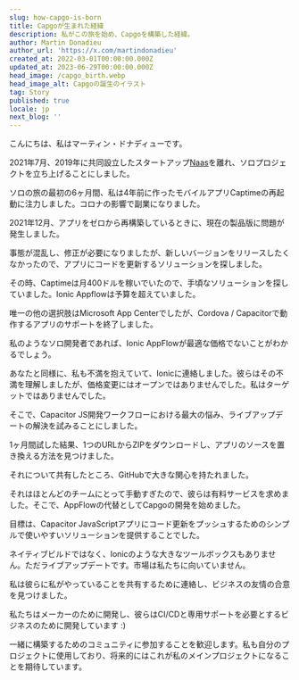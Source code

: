 ```yaml
---
slug: how-capgo-is-born
title: Capgoが生まれた経緯
description: 私がこの旅を始め、Capgoを構築した経緯。
author: Martin Donadieu
author_url: 'https://x.com/martindonadieu'
created_at: 2022-03-01T00:00:00.000Z
updated_at: 2023-06-29T00:00:00.000Z
head_image: /capgo_birth.webp
head_image_alt: Capgoの誕生のイラスト
tag: Story
published: true
locale: jp
next_blog: ''
---
```


こんにちは、私はマーティン・ドナディューです。

2021年7月、2019年に共同設立したスタートアップ[Naas](https://naasai/)を離れ、ソロプロジェクトを立ち上げることにしました。

ソロの旅の最初の6ヶ月間、私は4年前に作ったモバイルアプリCaptimeの再起動に注力しました。コロナの影響で副業になりました。

2021年12月、アプリをゼロから再構築しているときに、現在の製品版に問題が発生しました。

事態が混乱し、修正が必要になりましたが、新しいバージョンをリリースしたくなかったので、アプリにコードを更新するソリューションを探しました。

その時、Captimeは月400ドルを稼いでいたので、手頃なソリューションを探していました。Ionic Appflowは予算を超えていました。

唯一の他の選択肢はMicrosoft App Centerでしたが、Cordova / Capacitorで動作するアプリのサポートを終了しました。

私のようなソロ開発者であれば、Ionic AppFlowが最適な価格でないことがわかるでしょう。

あなたと同様に、私も不満を抱えていて、Ionicに連絡しました。彼らはその不満を理解しましたが、価格変更にはオープンではありませんでした。私はターゲットではありませんでした。

そこで、Capacitor JS開発ワークフローにおける最大の悩み、ライブアップデートの解決を試みることにしました。

1ヶ月間試した結果、1つのURLからZIPをダウンロードし、アプリのソースを置き換える方法を見つけました。

それについて共有したところ、GitHubで大きな関心を持たれました。

それはほとんどのチームにとって手動すぎたので、彼らは有料サービスを求めました。そこで、AppFlowの代替としてCapgoの開発を始めました。

目標は、Capacitor JavaScriptアプリにコード更新をプッシュするためのシンプルで使いやすいソリューションを提供することでした。

ネイティブビルドではなく、Ionicのような大きなツールボックスもありません。ただライブアップデートです。市場は私たちに向いていません。

私は彼らに私がやっていることを共有するために連絡し、ビジネスの友情の合意を見つけました。

私たちはメーカーのために開発し、彼らはCI/CDと専用サポートを必要とするビジネスのために開発しています :)

一緒に構築するためのコミュニティに参加することを歓迎します。私も自分のプロジェクトに使用しており、将来的にはこれが私のメインプロジェクトになることを期待しています。